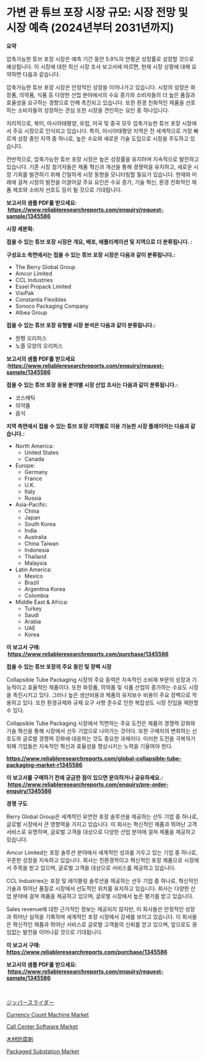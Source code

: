 <p><h1>가변 관 튜브 포장 시장 규모: 시장 전망 및 시장 예측 (2024년부터 2031년까지)</h1></p><p><strong>요약</strong></p>
<p><p>압축가능한 튜브 포장 시장은 예측 기간 동안 5.9%의 연평균 성장률로 성장할 것으로 예상됩니다. 이 시장에 대한 최신 시장 조사 보고서에 따르면, 현재 시장 상황에 대해 요약하면 다음과 같습니다. </p><p>압축가능한 튜브 포장 시장은 안정적인 성장을 이어나가고 있습니다. 시장의 성장은 화장품, 의약품, 식품 등 다양한 산업 분야에서의 수요 증가와 소비자들의 더 높은 품질과 효율성을 요구하는 경향으로 인해 촉진되고 있습니다. 또한 환경 친화적인 제품을 선호하는 소비자들의 성장하는 관심 또한 시장을 견인하는 요인 중 하나입니다.</p><p>지리적으로, 북미, 아시아태평양, 유럽, 미국 및 중국 모두 압축가능한 튜브 포장 시장에서 주요 시장으로 인식되고 있습니다. 특히, 아시아태평양 지역은 전 세계적으로 가장 빠르게 성장 중인 지역 중 하나로, 높은 수요와 새로운 기술 도입으로 시장을 주도하고 있습니다.</p><p>전반적으로, 압축가능한 튜브 포장 시장은 높은 성장률을 유지하며 지속적으로 발전하고 있습니다. 기존 시장 참가자들은 제품 혁신과 개선을 통해 경쟁력을 유지하고, 새로운 시장 기회를 발견하기 위해 긴밀하게 시장 동향을 모니터링할 필요가 있습니다. 현재와 미래에 걸쳐 시장의 발전을 이끌어갈 주요 요인은 수요 증가, 기술 혁신, 환경 친화적인 제품 제조와 소비자 선호도 등이 될 것으로 기대됩니다.</p></p>
<p><strong>보고서의 샘플 PDF를 받으세요: &nbsp;<a href="https://www.reliableresearchreports.com/enquiry/request-sample/1345586">https://www.reliableresearchreports.com/enquiry/request-sample/1345586</a></strong></p>
<p><strong>시장 세분화:</strong></p>
<p><strong> 접을 수 있는 튜브 포장 시장은 개요, 배포, 애플리케이션 및 지역으로 더 분류됩니다. :</strong></p>
<p><strong>구성요소 측면에서는 접을 수 있는 튜브 포장 시장은 다음과 같이 분류됩니다.:</strong></p>
<p><ul><li>The Berry Global Group</li><li>Amcor Limited</li><li>CCL Industries</li><li>Essel Propack Limited</li><li>VisiPak</li><li>Constantia Flexibles</li><li>Sonoco Packaging Company</li><li>Albea Group</li></ul></p>
<p><strong> 접을 수 있는 튜브 포장 유형별 시장 분석은 다음과 같이 분류됩니다.:</strong></p>
<p><ul><li>원형 오리피스</li><li>노즐 모양의 오리피스</li></ul></p>
<p><strong>보고서의 샘플 PDF를 받으세요 :<a href="https://www.reliableresearchreports.com/enquiry/request-sample/1345586">https://www.reliableresearchreports.com/enquiry/request-sample/1345586</a></strong></p>
<p><strong> 접을 수 있는 튜브 포장 응용 분야별 시장 산업 조사는 다음과 같이 분류됩니다.:</strong></p>
<p><ul><li>코스메틱</li><li>의약품</li><li>음식</li></ul></p>
<p><strong>지역 측면에서 접을 수 있는 튜브 포장 지역별로 이용 가능한 시장 플레이어는 다음과 같습니다.:</strong></p>
<p><ul>
    <li>
        North America:
        <ul>
            <li>United States</li>
            <li>Canada</li>
        </ul>
    </li>
    <li>
        Europe:
        <ul>
            <li>Germany</li>
            <li>France</li>
            <li>U.K.</li>
            <li>Italy</li>
            <li>Russia</li>
        </ul>
    </li>
    <li>
        Asia-Pacific:
        <ul>
            <li>China</li>
            <li>Japan</li>
            <li>South Korea</li>
            <li>India</li>
            <li>Australia</li>
            <li>China Taiwan</li>
            <li>Indonesia</li>
            <li>Thailand</li>
            <li>Malaysia</li>
        </ul>
    </li>
    <li>
        Latin America:
        <ul>
            <li>Mexico</li>
            <li>Brazil</li>
            <li>Argentina Korea</li>
            <li>Colombia</li>
        </ul>
    </li>
    <li>
        Middle East & Africa:
        <ul>
            <li>Turkey</li>
            <li>Saudi</li>
            <li>Arabia</li>
            <li>UAE</li>
            <li>Korea</li>
        </ul>
    </li>
    </ul></p>
<p><strong>이 보고서 구매: &nbsp;<a href="https://www.reliableresearchreports.com/purchase/1345586">https://www.reliableresearchreports.com/purchase/1345586</a></strong></p>
<p><strong>접을 수 있는 튜브 포장의 주요 동인 및 장벽 시장</strong></p>
<p><p>Collapsible Tube Packaging 시장의 주요 동력은 지속적인 소비재 부문의 성장과 기능적이고 효율적인 제품이다. 또한 화장품, 의약품 및 식품 산업의 증가하는 수요도 시장을 촉진시키고 있다. 그러나 높은 생산비용과 제품의 유지보수 비용이 주요 장벽으로 작용하고 있다. 또한 환경규제와 규제 요구 사항 준수로 인한 복잡성도 시장 진입을 제한할 수 있다.</p><p>Collapsible Tube Packaging 시장에서 직면하는 주요 도전은 제품의 경쟁력 강화와 기술 혁신을 통해 시장에서 선두 기업으로 나아가는 것이다. 또한 구매자의 변화하는 선호도와 글로벌 경쟁력 강화에 대응하는 것도 중요한 과제이다. 이러한 도전을 극복하기 위해 기업들은 지속적인 혁신과 효율성을 향상시키는 노력을 기울여야 한다.</p></p>
<p><strong><a href="https://www.reliableresearchreports.com/global-collapsible-tube-packaging-market-r1345586">https://www.reliableresearchreports.com/global-collapsible-tube-packaging-market-r1345586</a></strong></p>
<p><strong>이 보고서를 구매하기 전에 궁금한 점이 있으면 문의하거나 공유하세요.: &nbsp;<a href="https://www.reliableresearchreports.com/enquiry/pre-order-enquiry/1345586">https://www.reliableresearchreports.com/enquiry/pre-order-enquiry/1345586</a></strong></p>
<p><strong>경쟁 구도</strong></p>
<p><p>Berry Global Group은 세계적인 유연한 포장 솔루션을 제공하는 선두 기업 중 하나로, 글로벌 시장에서 큰 영향력을 가지고 있습니다. 이 회사는 혁신적인 제품과 뛰어난 고객 서비스로 유명하며, 글로벌 고객을 대상으로 다양한 산업 분야에 걸쳐 제품을 제공하고 있습니다.</p><p>Amcor Limited는 포장 솔루션 분야에서 세계적인 성과를 거두고 있는 기업 중 하나로, 꾸준한 성장을 지속하고 있습니다. 회사는 친환경적이고 혁신적인 포장 제품으로 시장에서 주목을 받고 있으며, 글로벌 고객을 대상으로 서비스를 제공하고 있습니다.</p><p>CCL Industries는 포장 및 레이블링 솔루션을 제공하는 선두 기업 중 하나로, 혁신적인 기술과 뛰어난 품질로 시장에서 선도적인 위치를 유지하고 있습니다. 회사는 다양한 산업 분야에 걸쳐 제품을 제공하고 있으며, 글로벌 시장에서 높은 평가를 받고 있습니다.</p><p>Sales revenue에 대한 근거적인 정보는 제공되지 않지만, 이 회사들은 안정적인 성장과 뛰어난 실적을 기록하며 세계적인 포장 시장에서 강세를 보이고 있습니다. 이 회사들은 혁신적인 제품과 뛰어난 서비스로 글로벌 고객들의 신뢰를 얻고 있으며, 앞으로도 끊임없는 발전을 이어나갈 것으로 기대됩니다.</p></p>
<p><strong>이 보고서 구매: &nbsp; <a href="https://www.reliableresearchreports.com/purchase/1345586">https://www.reliableresearchreports.com/purchase/1345586</a></strong></p>
<p><strong>보고서의 샘플 PDF를 받으세요: &nbsp;<a href="https://www.reliableresearchreports.com/enquiry/request-sample/1345586">https://www.reliableresearchreports.com/enquiry/request-sample/1345586</a></strong><strong></strong></p>
<p>&nbsp;</p>
<p><p><a href="https://medium.com/@reyeshowell655/%E3%83%95%E3%82%A1%E3%82%B9%E3%83%8A%E3%83%BC%E3%82%B9%E3%83%A9%E3%82%A4%E3%83%80%E3%83%BC%E5%B8%82%E5%A0%B4-%E5%B8%82%E5%A0%B4%E3%82%B7%E3%82%A7%E3%82%A2-%E5%B8%82%E5%A0%B4%E5%8B%95%E5%90%91-%E3%81%8A%E3%82%88%E3%81%B3%E5%B0%86%E6%9D%A5%E3%81%AE%E6%88%90%E9%95%B7%E3%82%92%E6%8E%A2%E3%82%8B-9de30c78ca05">ジッパースライダー</a></p><p><a href="https://github.com/pgtimber/Market-Research-Report-List-2/blob/main/currency-count-machine-market.md">Currency Count Machine Market</a></p><p><a href="https://www.linkedin.com/pulse/call-center-software-market-size-examines-its-scope-primary-yo6je?trackingId=f9fORtPUyadhysNbMa7gUA%3D%3D">Call Center Software Market</a></p><p><a href="https://github.com/schmahlson/Market-Research-Report-List-1/blob/main/469006222229.md">木材防腐剤</a></p><p><a href="https://github.com/lataunyatinikmelvin59ilbd0dv/Market-Research-Report-List-2/blob/main/packaged-substation-market.md">Packaged Substation Market</a></p></p>
